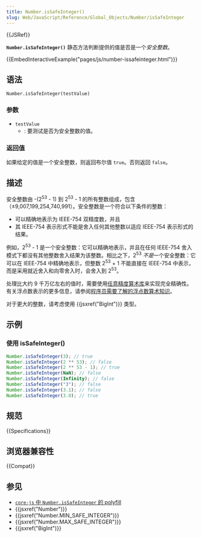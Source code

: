 ```yaml
---
title: Number.isSafeInteger()
slug: Web/JavaScript/Reference/Global_Objects/Number/isSafeInteger
---
```


{{JSRef}}

**`Number.isSafeInteger()`** 静态方法判断提供的值是否是一个*安全整数*。

{{EmbedInteractiveExample("pages/js/number-issafeinteger.html")}}

## 语法

```js-nolint
Number.isSafeInteger(testValue)
```

### 参数

- `testValue`
  - : 要测试是否为安全整数的值。

### 返回值

如果给定的值是一个安全整数，则返回布尔值 `true`。否则返回 `false`。

## 描述

安全整数由 -(2<sup>53</sup> - 1) 到 2<sup>53</sup> - 1 的所有整数组成，包含（±9,007,199,254,740,991）。安全整数是一个符合以下条件的整数：

- 可以精确地表示为 IEEE-754 双精度数，并且
- 其 IEEE-754 表示形式不能是舍入任何其他整数以适应 IEEE-754 表示形式的结果。

例如，2<sup>53</sup> - 1 是一个安全整数：它可以精确地表示，并且在任何 IEEE-754 舍入模式下都没有其他整数舍入结果为该整数。相比之下，2<sup>53</sup> *不是*一个安全整数：它可以在 IEEE-754 中精确地表示，但整数 2<sup>53</sup> + 1 不能直接在 IEEE-754 中表示，而是采用就近舍入和向零舍入时，会舍入到 2<sup>53</sup>。

处理比大约 9 千万亿左右的值时，需要使用[任意精度算术库](https://zh.wikipedia.org/wiki/高精度计算)来实现完全精确性。有关浮点数表示的更多信息，请参阅[程序员需要了解的浮点数算术知识](https://floating-point-gui.de/)。

对于更大的整数，请考虑使用 {{jsxref("BigInt")}} 类型。

## 示例

### 使用 isSafeInteger()

```js
Number.isSafeInteger(3); // true
Number.isSafeInteger(2 ** 53); // false
Number.isSafeInteger(2 ** 53 - 1); // true
Number.isSafeInteger(NaN); // false
Number.isSafeInteger(Infinity); // false
Number.isSafeInteger("3"); // false
Number.isSafeInteger(3.1); // false
Number.isSafeInteger(3.0); // true
```

## 规范

{{Specifications}}

## 浏览器兼容性

{{Compat}}

## 参见

- [`core-js` 中 `Number.isSafeInteger` 的 polyfill](https://github.com/zloirock/core-js#ecmascript-number)
- {{jsxref("Number")}}
- {{jsxref("Number.MIN_SAFE_INTEGER")}}
- {{jsxref("Number.MAX_SAFE_INTEGER")}}
- {{jsxref("BigInt")}}
